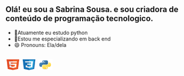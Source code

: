 ##  Olá! eu sou a Sabrina Sousa. e sou criadora de conteúdo de programação tecnologico.



- 🔭Atuamente eu estudo python
- 🌱Estou me especializando em back end
- 😄 Pronouns: Ela/dela


<div style="display: inline_block"><br>

  <img align="center" alt="sabrina-HTML" height="30" width="40" src="https://raw.githubusercontent.com/devicons/devicon/master/icons/html5/html5-original.svg">
  <img align="center" alt="sabrina-CSS" height="30" width="40" src="https://raw.githubusercontent.com/devicons/devicon/master/icons/css3/css3-original.svg">
  <img align="center" alt="sabrina-Python" height="30" width="40" src="https://raw.githubusercontent.com/devicons/devicon/master/icons/python/python-original.svg">
 
</div>



